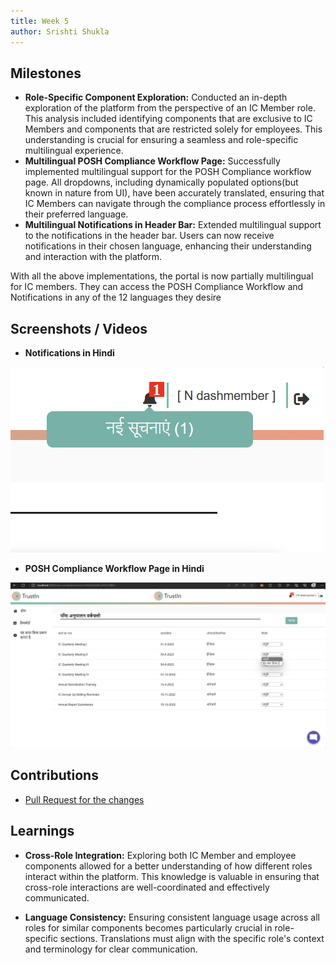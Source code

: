 ```yaml
---
title: Week 5
author: Srishti Shukla
---
```


## Milestones
- **Role-Specific Component Exploration:** Conducted an in-depth exploration of the platform from the perspective of an IC Member role. This analysis included identifying components that are exclusive to IC Members and components that are restricted solely for employees. This understanding is crucial for ensuring a seamless and role-specific multilingual experience.
- **Multilingual POSH Compliance Workflow Page:** Successfully implemented multilingual support for the POSH Compliance workflow page. All dropdowns, including dynamically populated options(but known in nature from UI), have been accurately translated, ensuring that IC Members can navigate through the compliance process effortlessly in their preferred language.
- **Multilingual Notifications in Header Bar:** Extended multilingual support to the notifications in the header bar. Users can now receive notifications in their chosen language, enhancing their understanding and interaction with the platform.

With all the above implementations, the portal is now partially multilingual for IC members. They can access the POSH Compliance Workflow and Notifications in any of the 12 languages they desire


## Screenshots / Videos 

- **Notifications in Hindi**

 ![Notifications Hindi Page](../assets/notifhindi.png)

- **POSH Compliance Workflow Page in Hindi**

![Navbar Tamil Page](../assets/poshcompliancehindi.png)


## Contributions

- [Pull Request for the changes](https://github.com/nachiketa07/TrustInUI/pull/1)

## Learnings

- **Cross-Role Integration:**  Exploring both IC Member and employee components allowed for a better understanding of how different roles interact within the platform. This knowledge is valuable in ensuring that cross-role interactions are well-coordinated and effectively communicated.

- **Language Consistency:** Ensuring consistent language usage across all roles for similar components becomes particularly crucial in role-specific sections. Translations must align with the specific role's context and terminology for clear communication.
